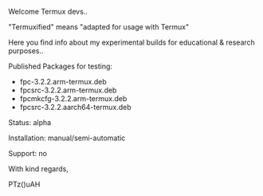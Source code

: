 Welcome Termux devs..

"Termuxified" means "adapted for usage with Termux"

Here you find info about my experimental builds for educational & research purposes..

Published Packages for testing:
- fpc-3.2.2.arm-termux.deb
- fpcsrc-3.2.2.arm-termux.deb
- fpcmkcfg-3.2.2.arm-termux.deb
- fpcsrc-3.2.2.aarch64-termux.deb

Status: alpha

Installation: manual/semi-automatic

Support: no

With kind regards,

PTz()uAH
